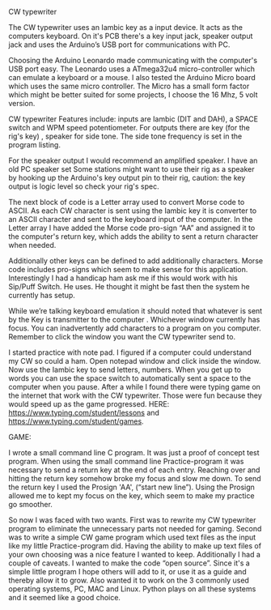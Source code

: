 CW typewriter 

The CW typewriter uses an Iambic key as a input device. It acts as the computers keyboard. On it's PCB there's a key input jack, speaker output jack  and uses the Arduino’s USB port for communications with PC.  

Choosing the Arduino Leonardo made communicating with the computer's USB port easy. The Leonardo uses a ATmega32u4 micro-controller which can emulate a keyboard or a mouse. I also tested the Arduino Micro board which uses the same micro controller. The Micro has a small form factor which might be better suited for some projects,  I choose the 16 Mhz, 5 volt version. 

CW typewriter Features include: inputs  are Iambic (DIT and DAH), a SPACE switch and WPM speed potentiometer. For outputs there are  key (for the rig's key) , speaker for side tone. The side tone frequency is set in the program listing.

For the speaker output I would recommend an amplified speaker. I have an old PC speaker set  Some stations might want to use their rig as a speaker by hooking up the Arduino's key output pin to their rig, caution: the key output is logic level so check your rig's spec.

 The next block of code is a Letter array used to convert Morse code to ASCII. As each CW character is sent  using the Iambic key it is converter to an ASCII character and sent to the keyboard input of the computer. In the Letter array I have added the Morse code pro-sign “AA”  and assigned it to the computer's return key, which adds the ability to sent a return character when needed. 

Additionally other keys can be defined to add additionally characters. Morse code includes pro-signs which seem to make sense for this application. Interestingly I had a handicap ham ask me if this would work with his Sip/Puff Switch.  He uses. He thought it might be fast then the system he currently has setup. 

While we’re talking keyboard emulation it should noted that whatever is sent by the Key is transmitter to the computer . Whichever window  currently has focus. You can inadvertently add characters to a program on you computer. Remember to click the window you want the CW typewriter send to.

I started practice with note pad. I figured if a computer could understand my CW so could a ham. Open notepad window and click inside the window. Now use the Iambic key to send letters, numbers. When you get up to words you can use the space switch to automatically sent a space to the computer when you pause. After a while I found there were typing game on the internet that work with the CW typewriter. Those were fun because they would speed up as the game progressed. HERE: https://www.typing.com/student/lessons and  https://www.typing.com/student/games. 

GAME:

I wrote a small command line  C program. It was just a proof of concept test program. 
When using the small command line Practice-program it was necessary to send a return key at the end of each entry.  Reaching over and hitting the return key somehow broke my focus and slow me down. To send the return key I used the Prosign  'AA', (“start new line”). Using the Prosign allowed me to kept my focus on the key, which seem to make my practice go smoother.

So now I was faced with two wants. First was to rewrite my CW typewriter program to eliminate the unnecessary parts not needed for gaming. Second was to write a simple CW game program which used text files as the input like my little Practice-program did. Having the ability to make up text files of  your own choosing was a nice feature I wanted to keep.  Additionally I had a couple of caveats. I wanted to make the code “open source”. Since it's a simple little program I hope others will add to it, or use it as a guide and thereby allow it to grow. Also wanted it to work on the 3 commonly used operating systems, PC, MAC and Linux. Python plays on all these systems and it seemed like a good choice.

